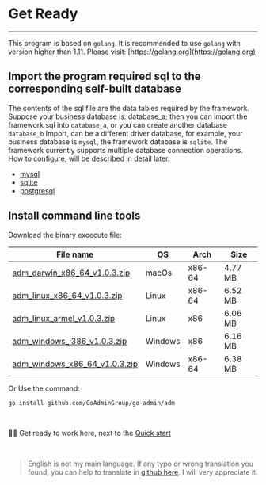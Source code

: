 # Get Ready
---

This program is based on ```golang```. It is recommended to use ```golang``` with version higher than 1.11. Please visit: [https://golang.org](https://golang.org)

## Import the program required sql to the corresponding self-built database

The contents of the sql file are the data tables required by the framework. Suppose your business database is: database_a; then you can import the framework sql into ```database_a```, or you can create another database ```database_b``` Import, can be a different driver database, for example, your business database is ```mysql```, the framework database is ```sqlite```. The framework currently supports multiple database connection operations. How to configure, will be described in detail later.

- [mysql](https://raw.githubusercontent.com/GoAdminGroup/go-admin/master/data/admin.sql)
- [sqlite](https://raw.githubusercontent.com/GoAdminGroup/go-admin/master/data/admin.db)
- [postgresql](https://raw.githubusercontent.com/GoAdminGroup/go-admin/master/data/admin.pgsql)

## Install command line tools

Download the binary excecute file: 

|  File name   | OS  | Arch  | Size  |
|  ----  | ----  | ----  |----  |
| [adm_darwin_x86_64_v1.0.3.zip](http://file.go-admin.cn/go_admin/cli/v1_0_3/adm_darwin_x86_64_v1.0.3.zip)  | macOs | x86-64 | 4.77 MB
| [adm_linux_x86_64_v1.0.3.zip](http://file.go-admin.cn/go_admin/cli/v1_0_3/adm_linux_x86_64_v1.0.3.zip)  | Linux | x86-64   | 6.52 MB
| [adm_linux_armel_v1.0.3.zip](http://file.go-admin.cn/go_admin/cli/v1_0_3/adm_linux_armel_v1.0.3.zip)  | Linux | x86   | 6.06 MB
| [adm_windows_i386_v1.0.3.zip](http://file.go-admin.cn/go_admin/cli/v1_0_3/adm_windows_i386_v1.0.3.zip)  | Windows | x86  |6.16 MB
| [adm_windows_x86_64_v1.0.3.zip](http://file.go-admin.cn/go_admin/cli/v1_0_3/adm_windows_x86_64_v1.0.3.zip)  | Windows | x86-64   |6.38 MB


Or Use the command:

```
go install github.com/GoAdminGroup/go-admin/adm
```

<br>

🍺🍺 Get ready to work here, next to the [Quick start](init-project)

<br>

> English is not my main language. If any typo or wrong translation you found, you can help to translate in [github here](https://github.com/GoAdminGroup/docs). I will very appreciate it.


